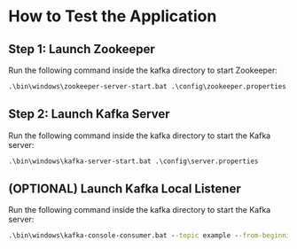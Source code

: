 # How to Test the Application

## Step 1: Launch Zookeeper
Run the following command inside the kafka directory to start Zookeeper:
```cmd
.\bin\windows\zookeeper-server-start.bat .\config\zookeeper.properties
```

## Step 2: Launch Kafka Server
Run the following command inside the kafka directory to start the Kafka server:
```cmd
.\bin\windows\kafka-server-start.bat .\config\server.properties
```

## (OPTIONAL) Launch Kafka Local Listener
Run the following command inside the kafka directory to start the Kafka server:
```cmd
.\bin\windows\kafka-console-consumer.bat --topic example --from-beginning --bootstrap-server localhost:9092
```